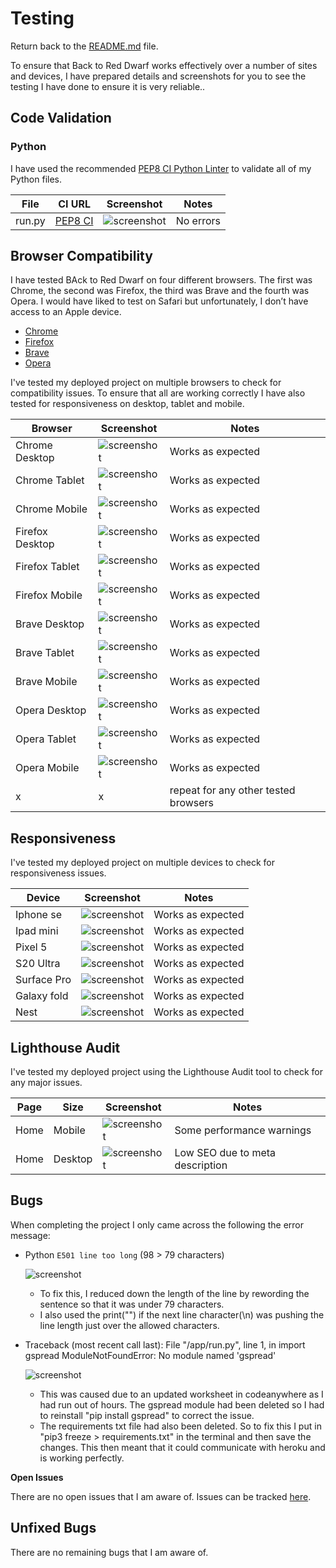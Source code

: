 # Testing

Return back to the [README.md](README.md) file.

To ensure that Back to Red Dwarf works effectively over a number of sites and devices, I have prepared details and screenshots for you to see the testing I have done to ensure it is very reliable..

## Code Validation

### Python

I have used the recommended [PEP8 CI Python Linter](https://pep8ci.herokuapp.com/) to validate all of my Python files.

| File | CI URL | Screenshot | Notes |
| --- | --- | --- | --- |
| run.py | [PEP8 CI](https://pep8ci.herokuapp.com/https://raw.githubusercontent.com/Pimmz/project-3/main/run.py) | ![screenshot](documentation/linter.png) | No errors |


## Browser Compatibility

I have tested BAck to Red Dwarf on four different browsers. The first was Chrome, the second was Firefox, the third was Brave and the fourth was Opera. I would have liked to test on Safari but unfortunately, I don’t have access to an Apple device.

- [Chrome](https://www.google.com/chrome)
- [Firefox](https://www.mozilla.org/firefox/developer)
- [Brave](https://brave.com/download)
- [Opera](https://www.opera.com/download)


I've tested my deployed project on multiple browsers to check for compatibility issues. To ensure that all are working correctly I have also tested for responsiveness on desktop, tablet and mobile.

| Browser | Screenshot | Notes |
| --- | --- | --- |
| Chrome Desktop| ![screenshot](documentation/chrome-desktop.png) | Works as expected |
| Chrome Tablet | ![screenshot](documentation/chrome-tablet.png) | Works as expected |
| Chrome Mobile| ![screenshot](documentation/chrome-mobile.png) | Works as expected |
| Firefox Desktop| ![screenshot](documentation/firefox-desktop.png) | Works as expected |
| Firefox Tablet| ![screenshot](documentation/firefox-tablet.png) | Works as expected |
| Firefox Mobile| ![screenshot](documentation/firefox-mobile.png) | Works as expected |
| Brave Desktop| ![screenshot](documentation/brave-desktop.png) | Works as expected |
| Brave Tablet| ![screenshot](documentation/brave-tablet.png) | Works as expected |
| Brave Mobile| ![screenshot](documentation/brave-phone.png) | Works as expected |
| Opera Desktop| ![screenshot](documentation/opera-desktop.png) | Works as expected |
| Opera Tablet| ![screenshot](documentation/opera-tablet.png) | Works as expected |
| Opera Mobile| ![screenshot](documentation/opera-mobile.png) | Works as expected |
| x | x | repeat for any other tested browsers |

## Responsiveness

I've tested my deployed project on multiple devices to check for responsiveness issues.

| Device | Screenshot | Notes |
| --- | --- | --- |
| Iphone se | ![screenshot](documentation/iphone-se.png) | Works as expected |
| Ipad mini | ![screenshot](documentation/ipad-mini) | Works as expected |
| Pixel 5| ![screenshot](documentation/pixel5.png) | Works as expected |
| S20 Ultra | ![screenshot](documentation/S20Ultra.png) | Works as expected |
| Surface Pro | ![screenshot](documentation/surfacepro.png) | Works as expected |
| Galaxy fold | ![screenshot](documentation/fold.png) | Works as expected |
| Nest | ![screenshot](documentation/nest.png) | Works as expected |


## Lighthouse Audit

I've tested my deployed project using the Lighthouse Audit tool to check for any major issues.

| Page | Size | Screenshot | Notes |
| --- | --- | --- | --- |
| Home | Mobile | ![screenshot](documentation/lh-mobile.png) | Some performance warnings |
| Home | Desktop | ![screenshot](documentation/lh-desktop.png) | Low SEO due to meta description|


## Bugs

When completing the project I only came across the following the error message:

- Python `E501 line too long` (98 > 79 characters)

    ![screenshot](documentation/error.png)

    - To fix this, I reduced down the length of the line by rewording the sentence so that it was under 79 characters.
    - I also used the print("") if the next line character(\n) was pushing the line length just over the allowed characters. 

- Traceback (most recent call last): File "/app/run.py", line 1, in <module>
  import gspread ModuleNotFoundError: No module named 'gspread'

    ![screenshot](documentation/error1.png)

    - This was caused due to an updated worksheet in codeanywhere as I had run out of hours. The gspread module had been deleted so I had to reinstall "pip install gspread" to correct the issue.
    - The requirements txt file had also been deleted. So to fix this I put in "pip3 freeze > requirements.txt" in the terminal and then save the changes. This then meant that it could communicate with heroku and is working perfectly.

**Open Issues**

There are no open issues that I am aware of. Issues can be tracked [here](https://github.com/Pimmz/Project-3/issues).


## Unfixed Bugs

There are no remaining bugs that I am aware of.